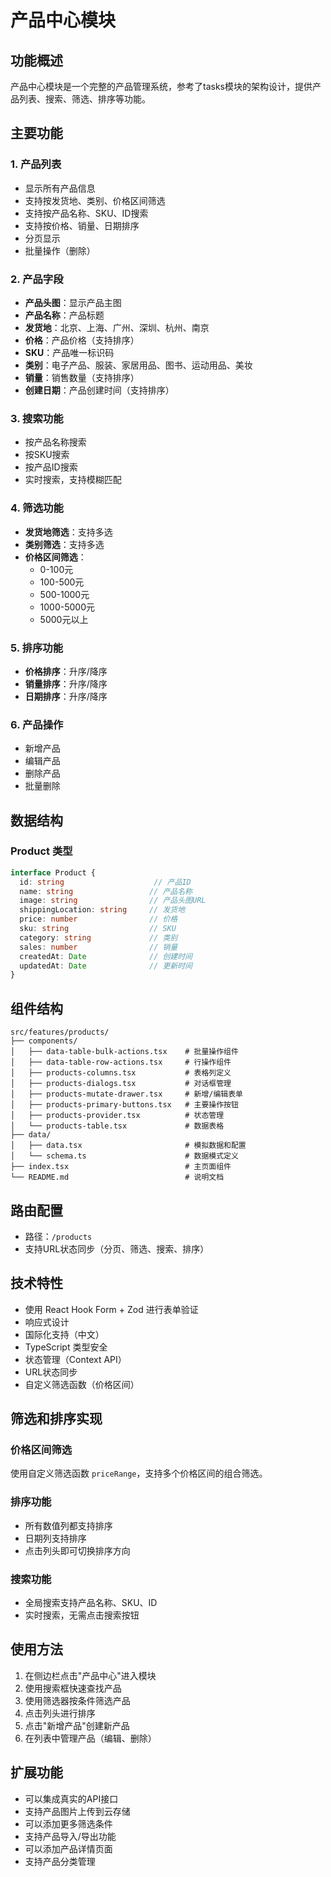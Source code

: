 # 产品中心模块

## 功能概述

产品中心模块是一个完整的产品管理系统，参考了tasks模块的架构设计，提供产品列表、搜索、筛选、排序等功能。

## 主要功能

### 1. 产品列表
- 显示所有产品信息
- 支持按发货地、类别、价格区间筛选
- 支持按产品名称、SKU、ID搜索
- 支持按价格、销量、日期排序
- 分页显示
- 批量操作（删除）

### 2. 产品字段
- **产品头图**：显示产品主图
- **产品名称**：产品标题
- **发货地**：北京、上海、广州、深圳、杭州、南京
- **价格**：产品价格（支持排序）
- **SKU**：产品唯一标识码
- **类别**：电子产品、服装、家居用品、图书、运动用品、美妆
- **销量**：销售数量（支持排序）
- **创建日期**：产品创建时间（支持排序）

### 3. 搜索功能
- 按产品名称搜索
- 按SKU搜索
- 按产品ID搜索
- 实时搜索，支持模糊匹配

### 4. 筛选功能
- **发货地筛选**：支持多选
- **类别筛选**：支持多选
- **价格区间筛选**：
  - 0-100元
  - 100-500元
  - 500-1000元
  - 1000-5000元
  - 5000元以上

### 5. 排序功能
- **价格排序**：升序/降序
- **销量排序**：升序/降序
- **日期排序**：升序/降序

### 6. 产品操作
- 新增产品
- 编辑产品
- 删除产品
- 批量删除

## 数据结构

### Product 类型
```typescript
interface Product {
  id: string                    // 产品ID
  name: string                 // 产品名称
  image: string                // 产品头图URL
  shippingLocation: string     // 发货地
  price: number                // 价格
  sku: string                  // SKU
  category: string             // 类别
  sales: number                // 销量
  createdAt: Date              // 创建时间
  updatedAt: Date              // 更新时间
}
```

## 组件结构

```
src/features/products/
├── components/
│   ├── data-table-bulk-actions.tsx    # 批量操作组件
│   ├── data-table-row-actions.tsx     # 行操作组件
│   ├── products-columns.tsx           # 表格列定义
│   ├── products-dialogs.tsx           # 对话框管理
│   ├── products-mutate-drawer.tsx     # 新增/编辑表单
│   ├── products-primary-buttons.tsx   # 主要操作按钮
│   ├── products-provider.tsx          # 状态管理
│   └── products-table.tsx             # 数据表格
├── data/
│   ├── data.tsx                       # 模拟数据和配置
│   └── schema.ts                      # 数据模式定义
├── index.tsx                          # 主页面组件
└── README.md                          # 说明文档
```

## 路由配置

- 路径：`/products`
- 支持URL状态同步（分页、筛选、搜索、排序）

## 技术特性

- 使用 React Hook Form + Zod 进行表单验证
- 响应式设计
- 国际化支持（中文）
- TypeScript 类型安全
- 状态管理（Context API）
- URL状态同步
- 自定义筛选函数（价格区间）

## 筛选和排序实现

### 价格区间筛选
使用自定义筛选函数 `priceRange`，支持多个价格区间的组合筛选。

### 排序功能
- 所有数值列都支持排序
- 日期列支持排序
- 点击列头即可切换排序方向

### 搜索功能
- 全局搜索支持产品名称、SKU、ID
- 实时搜索，无需点击搜索按钮

## 使用方法

1. 在侧边栏点击"产品中心"进入模块
2. 使用搜索框快速查找产品
3. 使用筛选器按条件筛选产品
4. 点击列头进行排序
5. 点击"新增产品"创建新产品
6. 在列表中管理产品（编辑、删除）

## 扩展功能

- 可以集成真实的API接口
- 支持产品图片上传到云存储
- 可以添加更多筛选条件
- 支持产品导入/导出功能
- 可以添加产品详情页面
- 支持产品分类管理
